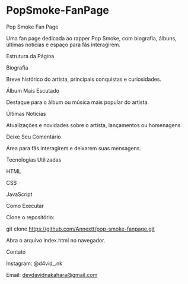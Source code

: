 # PopSmoke-FanPage
Pop Smoke Fan Page

Uma fan page dedicada ao rapper Pop Smoke, com biografia, álbuns, últimas notícias e espaço para fãs interagirem.

Estrutura da Página

Biografia

Breve histórico do artista, principais conquistas e curiosidades.

Álbum Mais Escutado

Destaque para o álbum ou música mais popular do artista.

Últimas Notícias

Atualizações e novidades sobre o artista, lançamentos ou homenagens.

Deixe Seu Comentário

Área para fãs interagirem e deixarem suas mensagens.

Tecnologias Utilizadas

HTML

CSS

JavaScript

Como Executar

Clone o repositório:

git clone https://github.com/Annextt/pop-smoke-fanpage.git


Abra o arquivo index.html no navegador.

Contato

Instagram: @d4vid_.nk

Email: devdavidnakahara@gmail.com
